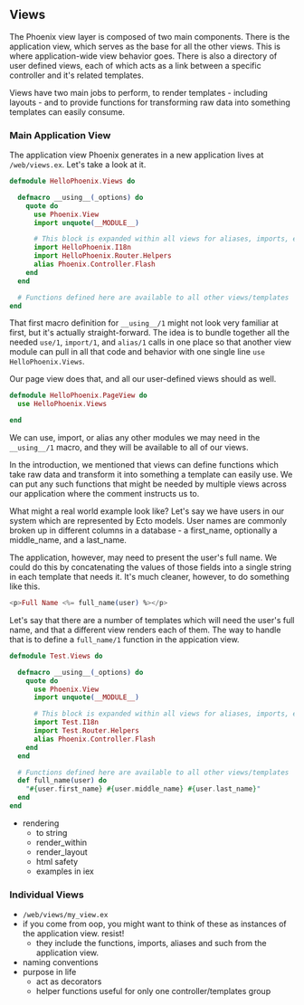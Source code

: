 ## Views

The Phoenix view layer is composed of two main components. There is the application view, which serves as the base for all the other views. This is where application-wide view behavior goes. There is also a directory of user defined views, each of which acts as a link between a specific controller and it's related templates.

Views have two main jobs to perform, to render templates - including layouts - and to provide functions for transforming raw data into something templates can easily consume.

### Main Application View

The application view Phoenix generates in a new application lives at `/web/views.ex`. Let's take a look at it.

```elixir
defmodule HelloPhoenix.Views do

  defmacro __using__(_options) do
    quote do
      use Phoenix.View
      import unquote(__MODULE__)

      # This block is expanded within all views for aliases, imports, etc
      import HelloPhoenix.I18n
      import HelloPhoenix.Router.Helpers
      alias Phoenix.Controller.Flash
    end
  end

  # Functions defined here are available to all other views/templates
end
```
That first macro definition for `__using__/1` might not look very familiar at first, but it's actually straight-forward. The idea is to bundle together all the needed `use/1`, `import/1`, and `alias/1` calls in one place so that another view module can pull in all that code and behavior with one single line `use HelloPhoenix.Views`.

Our page view does that, and all our user-defined views should as well.

```elixir
defmodule HelloPhoenix.PageView do
  use HelloPhoenix.Views

end
```
We can use, import, or alias any other modules we may need in the `__using__/1` macro, and they will be available to all of our views.

In the introduction, we mentioned that views can define functions which take raw data and transform it into something a template can easily use. We can put any such functions that might be needed by multiple views across our application where the comment instructs us to.

What might a real world example look like? Let's say we have users in our system which are represented by Ecto models. User names are commonly broken up in different columns in a database - a first_name, optionally a middle_name, and a last_name.

The application, however, may need to present the user's full name. We could do this by concatenating the values of those fields into a single string in each template that needs it. It's much cleaner, however, to do something like this.

```elixir
<p>Full Name <%= full_name(user) %></p>
```
Let's say that there are a number of templates which will need the user's full name, and that a different view renders each of them. The way to handle that is to define a `full_name/1` function in the appication view.

```elixir
defmodule Test.Views do

  defmacro __using__(_options) do
    quote do
      use Phoenix.View
      import unquote(__MODULE__)

      # This block is expanded within all views for aliases, imports, etc
      import Test.I18n
      import Test.Router.Helpers
      alias Phoenix.Controller.Flash
    end
  end

  # Functions defined here are available to all other views/templates
  def full_name(user) do
    "#{user.first_name} #{user.middle_name} #{user.last_name}"
  end
end
```

- rendering
  - to string
  - render_within
  - render_layout
  - html safety
  - examples in iex

### Individual Views
- `/web/views/my_view.ex`
- if you come from oop, you might want to think of these as instances of the application view. resist!
  - they include the functions, imports, aliases and such from the application view.
- naming conventions
- purpose in life
  - act as decorators
  - helper functions useful for only one controller/templates group
